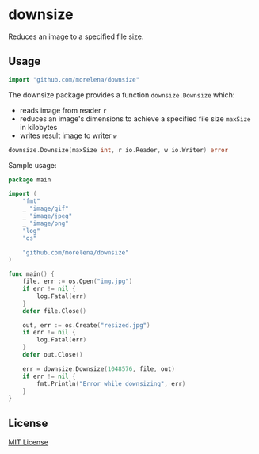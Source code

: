 # downsize
Reduces an image to a specified file size.

Usage
-----

```go
import "github.com/morelena/downsize"
```

The downsize package provides a function `downsize.Downsize` which:

* reads image from reader `r`
* reduces an image's dimensions to achieve a specified file size `maxSize` in kilobytes
* writes result image to writer `w`
 
```go
downsize.Downsize(maxSize int, r io.Reader, w io.Writer) error 
```

Sample usage:

```go
package main

import (
	"fmt"
	_ "image/gif"
	_ "image/jpeg"
	_ "image/png"
	"log"
	"os"

	"github.com/morelena/downsize"
)

func main() {
	file, err := os.Open("img.jpg")
	if err != nil {
		log.Fatal(err)
	}
	defer file.Close()

	out, err := os.Create("resized.jpg")
	if err != nil {
		log.Fatal(err)
	}
	defer out.Close()

	err = downsize.Downsize(1048576, file, out)
	if err != nil {
		fmt.Println("Error while downsizing", err)
	}
}
```

License
-------

[MIT License](LICENSE.md)
